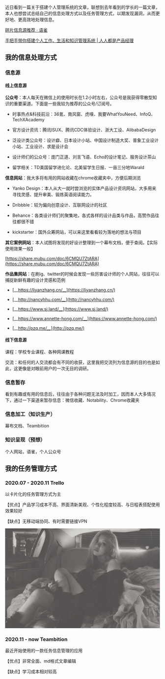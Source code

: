 

近日看到一篇关于搭建个人管理系统的文章，联想到去年看到的学长的一篇文章，本人也想尝试总结自己的信息处理方式以及任务管理方式，以期发现漏洞，从而更好地、更高效地处理信息。

[碎片信息源推荐 · 语雀](https://www.yuque.com/books/share/ff470c9b-ee00-4d7c-bad4-29311284e058/fq252m)

[手把手带你搭建个人工作、生活和知识管理系统 | 人人都是产品经理](http://www.woshipm.com/pd/4248576.html)




## 我的信息处理方式

### 信息源

#### 线上信息源

**公众号**：本人每天在微信上的使用时长在1.2小时左右，公众号是我获得零散型知识的重要渠道。下面是一些我较为推荐的公众号/订阅号。

- 时事热点&科技前沿：36氪、南风窗、虎嗅、我要WhatYouNeed、InfoQ、TechXAcademy

- 官方设计资讯：腾讯ISUX、腾讯CDC体验设计、浙大工设、AlibabaDesign

- 泛设计类公众号：设计癖、日本设计小站、中国设计制造大奖、普象工业设计小站、工业设计、求是设计会

- 设计师们的公众号：庞门正道、刘言飞语、Echo的设计笔记、服务设计茶山

- 留学相关：TD美国留学进化论、北美留学生日报、一亩三分地Warald

**信息网站**：我大多将有用的网站收藏在chrome收藏夹中，方便后期浏览

- Yanko Design：本人从大一就时尝浏览的实体产品设计资讯网站，大多用来寻找灵感、提升审美、锻炼英语阅读能力。

- Dribbble：较为偏向创意设计、互联网设计的社区

- Behance：各类设计师们的聚集地，各式各样的设计品类与作品，高赞作品往往都很不错

- kickstarter：国外众筹网站，可以来这里看看较为落地的想法与项目

**其它案例网站**：本人试图将发现的好设计整理到一个幕布文档，便于查阅。【实际使用效果一般】

[https://share.mubu.com/doc/6CMQU7ZtARA](https://share.mubu.com/doc/6CMQU7ZtARA)

**作品集网站**：在刷ig、twitter的时候会发现一些厉害设计师的个人网站，往往可以捕捉新鲜有趣的设计灵感和范例

- [__https://liyanzhang.cn/__](https://liyanzhang.cn/)

- [__http://nancyhhu.com/__](http://nancyhhu.com/)

- [__https://www.sj.land/__](https://www.sj.land/)

- [__https://www.annette-hong.com/__](https://www.annette-hong.com/)

- [__http://pzq.me/__](http://pzq.me/)



#### 线下信息源

课程：学校专业课程、各种网课教程

交流：和任何的人交流都会有不同的收获，这里我把交流列为信息源的目的也是如此，这更像是对眼前用户的一次无目的调研。



### 信息暂存

看到有趣或有用的信息后，往往由于各种问题无法及时加工，因而本人大多情况下，通过一下渠道来暂存信息：微信收藏、Notability、Chrome收藏夹



### 信息加工（知识生产）

幕布文档、Teambition



### 知识呈现（预想）

个人网站﻿，语雀，个人公众号



## 我的任务管理方式

### 2020.07 - 2020.11 Trello

以卡片化的任务管理方式为主

【优点】产品学习成本不高、界面清新美观、个性化程度较高、与日程表搭配使用效果较好

【缺点】无移动端协同、有时需要链接VPN

![这是图片](/img/uiorose.jpg "Magic Gardens")


### 2020.11 - now Teambition

最近开始使用的一款任务信息管理的应用

【优点】非常全面、md格式文章编辑

【缺点】学习成本相对较高

